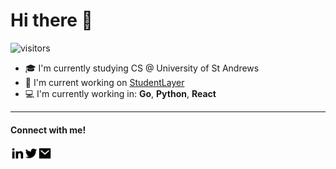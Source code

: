 # Hi there 👋
![visitors](https://visitor-badge.glitch.me/badge?page_id=WilliamsCJ.WilliamsCJ)

- :mortar_board: I'm currently studying CS @ University of St Andrews
- :telescope: I'm current working on [StudentLayer](https://github.com/WilliamsCJ/studentlayer)
- :computer: I'm currently working in: **Go**, **Python**, **React**

---
#### Connect with me!

<a href src="https://www.linkedin.com/in/cjwilliams20/">
  <img align="left" alt="LinkedIn" width="22px" src="https://github.com/Remix-Design/RemixIcon/blob/master/icons/Logos/linkedin-fill.svg" 
</a>
<a href src="https://twitter.com/CJ___Williams">
  <img align="left" alt="Twitter" width="22px" src="https://github.com/Remix-Design/RemixIcon/blob/master/icons/Logos/twitter-fill.svg" 
</a>
<a href='&#109;a&#105;lt&#111;&#58;c&#111;&#110;&#116;act%40c&#106;w&#105;lliam&#115;&#46;%69o'>
  <img align="left" alt="Email" width="22px" src="https://github.com/Remix-Design/RemixIcon/blob/master/icons/Business/mail-fill.svg" 
</a>
